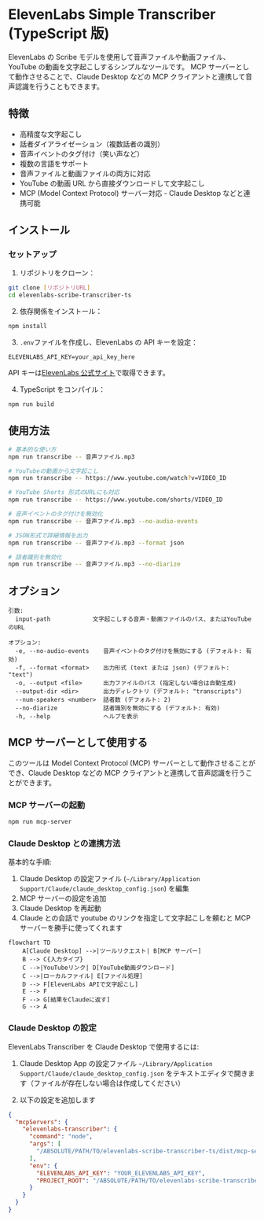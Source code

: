 # ElevenLabs Simple Transcriber (TypeScript 版)

ElevenLabs の Scribe モデルを使用して音声ファイルや動画ファイル、YouTube の動画を文字起こしするシンプルなツールです。
MCP サーバーとして動作させることで、Claude Desktop などの MCP クライアントと連携して音声認識を行うこともできます。

## 特徴

- 高精度な文字起こし
- 話者ダイアライゼーション（複数話者の識別）
- 音声イベントのタグ付け（笑い声など）
- 複数の言語をサポート
- 音声ファイルと動画ファイルの両方に対応
- YouTube の動画 URL から直接ダウンロードして文字起こし
- MCP (Model Context Protocol) サーバー対応 - Claude Desktop などと連携可能

## インストール

### セットアップ

1. リポジトリをクローン：

```bash
git clone [リポジトリURL]
cd elevenlabs-scribe-transcriber-ts
```

2. 依存関係をインストール：

```bash
npm install
```

3. `.env`ファイルを作成し、ElevenLabs の API キーを設定：

```
ELEVENLABS_API_KEY=your_api_key_here
```

API キーは[ElevenLabs 公式サイト](https://elevenlabs.io/speech-to-text)で取得できます。

4. TypeScript をコンパイル：

```bash
npm run build
```

## 使用方法

```bash
# 基本的な使い方
npm run transcribe -- 音声ファイル.mp3

# YouTubeの動画から文字起こし
npm run transcribe -- https://www.youtube.com/watch?v=VIDEO_ID

# YouTube Shorts 形式のURLにも対応
npm run transcribe -- https://www.youtube.com/shorts/VIDEO_ID

# 音声イベントのタグ付けを無効化
npm run transcribe -- 音声ファイル.mp3 --no-audio-events

# JSON形式で詳細情報を出力
npm run transcribe -- 音声ファイル.mp3 --format json

# 話者識別を無効化
npm run transcribe -- 音声ファイル.mp3 --no-diarize
```

## オプション

```
引数:
  input-path            文字起こしする音声・動画ファイルのパス、またはYouTubeのURL

オプション:
  -e, --no-audio-events    音声イベントのタグ付けを無効にする (デフォルト: 有効)
  -f, --format <format>    出力形式 (text または json) (デフォルト: "text")
  -o, --output <file>      出力ファイルのパス (指定しない場合は自動生成)
  --output-dir <dir>       出力ディレクトリ (デフォルト: "transcripts")
  --num-speakers <number>  話者数 (デフォルト: 2)
  --no-diarize             話者識別を無効にする (デフォルト: 有効)
  -h, --help               ヘルプを表示
```

## MCP サーバーとして使用する

このツールは Model Context Protocol (MCP) サーバーとして動作させることができ、Claude Desktop などの MCP クライアントと連携して音声認識を行うことができます。

### MCP サーバーの起動

```bash
npm run mcp-server
```

### Claude Desktop との連携方法

基本的な手順:

1. Claude Desktop の設定ファイル (`~/Library/Application Support/Claude/claude_desktop_config.json`) を編集
2. MCP サーバーの設定を追加
3. Claude Desktop を再起動
4. Claude との会話で youtube のリンクを指定して文字起こしを頼むと MCP サーバーを勝手に使ってくれます

```mermaid
flowchart TD
    A[Claude Desktop] -->|ツールリクエスト| B[MCP サーバー]
    B --> C{入力タイプ}
    C -->|YouTubeリンク| D[YouTube動画ダウンロード]
    C -->|ローカルファイル| E[ファイル処理]
    D --> F[ElevenLabs APIで文字起こし]
    E --> F
    F --> G[結果をClaudeに返す]
    G --> A
```

### Claude Desktop の設定

ElevenLabs Transcriber を Claude Desktop で使用するには:

1. Claude Desktop App の設定ファイル `~/Library/Application Support/Claude/claude_desktop_config.json` をテキストエディタで開きます（ファイルが存在しない場合は作成してください）

2. 以下の設定を追加します

```json
{
  "mcpServers": {
    "elevenlabs-transcriber": {
      "command": "node",
      "args": [
        "/ABSOLUTE/PATH/TO/elevenlabs-scribe-transcriber-ts/dist/mcp-server.js"
      ],
      "env": {
        "ELEVENLABS_API_KEY": "YOUR_ELEVENLABS_API_KEY",
        "PROJECT_ROOT": "/ABSOLUTE/PATH/TO/elevenlabs-scribe-transcriber-ts"
      }
    }
  }
}
```
